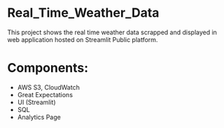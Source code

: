 # Real_Time_Weather_Data
This project shows the real time weather data scrapped and displayed in web application hosted on Streamlit Public platform.

# Components:
-  AWS S3, CloudWatch
-  Great Expectations
-  UI (Streamlit)
-  SQL
-  Analytics Page
